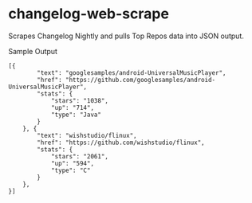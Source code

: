 # changelog-web-scrape
Scrapes Changelog Nightly and pulls Top Repos data into JSON output.

Sample Output
```
[{
        "text": "googlesamples/android-UniversalMusicPlayer",
        "href": "https://github.com/googlesamples/android-UniversalMusicPlayer",
        "stats": {
            "stars": "1038",
            "up": "714",
            "type": "Java"
        }
    }, {
        "text": "wishstudio/flinux",
        "href": "https://github.com/wishstudio/flinux",
        "stats": {
            "stars": "2061",
            "up": "594",
            "type": "C"
        }
    },
}]

```
